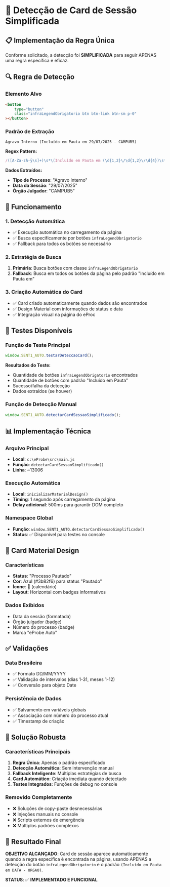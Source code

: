 # 🎯 Detecção de Card de Sessão Simplificada

## 📋 Implementação da Regra Única

Conforme solicitado, a detecção foi **SIMPLIFICADA** para seguir APENAS uma regra específica e eficaz.

## 🔍 Regra de Detecção

### Elemento Alvo

```html
<button
    type="button"
    class="infraLegendObrigatorio btn btn-link btn-sm p-0"
></button>
```

### Padrão de Extração

```
Agravo Interno (Incluído em Pauta em 29/07/2025 - CAMPUB5)
```

**Regex Pattern:**

```javascript
/([A-Za-zÀ-ÿ\s]+)\s*\(Incluído em Pauta em (\d{1,2}\/\d{1,2}\/\d{4})\s*-\s*([A-Z0-9]+)\)/i;
```

**Dados Extraídos:**

-   **Tipo de Processo**: "Agravo Interno"
-   **Data da Sessão**: "29/07/2025"
-   **Órgão Julgador**: "CAMPUB5"

## 🚀 Funcionamento

### 1. Detecção Automática

-   ✅ Execução automática no carregamento da página
-   ✅ Busca especificamente por botões `infraLegendObrigatorio`
-   ✅ Fallback para todos os botões se necessário

### 2. Estratégia de Busca

1. **Primária**: Busca botões com classe `infraLegendObrigatorio`
2. **Fallback**: Busca em todos os botões da página pelo padrão "Incluído em Pauta em"

### 3. Criação Automática do Card

-   ✅ Card criado automaticamente quando dados são encontrados
-   ✅ Design Material com informações de status e data
-   ✅ Integração visual na página do eProc

## 🧪 Testes Disponíveis

### Função de Teste Principal

```javascript
window.SENT1_AUTO.testarDeteccaoCard();
```

**Resultados do Teste:**

-   Quantidade de botões `infraLegendObrigatorio` encontrados
-   Quantidade de botões com padrão "Incluído em Pauta"
-   Sucesso/falha da detecção
-   Dados extraídos (se houver)

### Função de Detecção Manual

```javascript
window.SENT1_AUTO.detectarCardSessaoSimplificado();
```

## 📊 Implementação Técnica

### Arquivo Principal

-   **Local**: `c:\eProbe\src\main.js`
-   **Função**: `detectarCardSessaoSimplificado()`
-   **Linha**: ~13006

### Execução Automática

-   **Local**: `inicializarMaterialDesign()`
-   **Timing**: 1 segundo após carregamento da página
-   **Delay adicional**: 500ms para garantir DOM completo

### Namespace Global

-   **Função**: `window.SENT1_AUTO.detectarCardSessaoSimplificado()`
-   **Status**: ✅ Disponível para testes no console

## 🎨 Card Material Design

### Características

-   **Status**: "Processo Pautado"
-   **Cor**: Azul (#3b82f6) para status "Pautado"
-   **Ícone**: 📅 (calendário)
-   **Layout**: Horizontal com badges informativos

### Dados Exibidos

-   Data da sessão (formatada)
-   Órgão julgador (badge)
-   Número do processo (badge)
-   Marca "eProbe Auto"

## ✅ Validações

### Data Brasileira

-   ✅ Formato DD/MM/YYYY
-   ✅ Validação de intervalos (dias 1-31, meses 1-12)
-   ✅ Conversão para objeto Date

### Persistência de Dados

-   ✅ Salvamento em variáveis globais
-   ✅ Associação com número do processo atual
-   ✅ Timestamp de criação

## 🔧 Solução Robusta

### Características Principais

1. **Regra Única**: Apenas o padrão especificado
2. **Detecção Automática**: Sem intervenção manual
3. **Fallback Inteligente**: Múltiplas estratégias de busca
4. **Card Automático**: Criação imediata quando detectado
5. **Testes Integrados**: Funções de debug no console

### Removido Completamente

-   ❌ Soluções de copy-paste desnecessárias
-   ❌ Injeções manuais no console
-   ❌ Scripts externos de emergência
-   ❌ Múltiplos padrões complexos

## 🎯 Resultado Final

**OBJETIVO ALCANÇADO**: Card de sessão aparece automaticamente quando a regra específica é encontrada na página, usando APENAS a detecção do botão `infraLegendObrigatorio` e o padrão `(Incluído em Pauta em DATA - ORGAO)`.

**STATUS**: ✅ **IMPLEMENTADO E FUNCIONAL**
